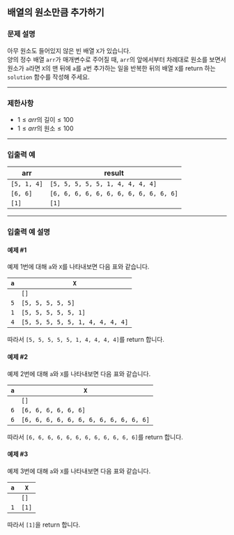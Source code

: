 ## 배열의 원소만큼 추가하기

### 문제 설명
아무 원소도 들어있지 않은 빈 배열 `X`가 있습니다.  
양의 정수 배열 `arr`가 매개변수로 주어질 때, `arr`의 앞에서부터 차례대로 원소를 보면서 원소가 `a`라면 `X`의 맨 뒤에 `a`를 `a`번 추가하는 일을 반복한 뒤의 배열 `X`를 return 하는 `solution` 함수를 작성해 주세요.

---

### 제한사항
- $1 \leq arr \text{의 길이} \leq 100$
- $1 \leq arr \text{의 원소} \leq 100$

---

### 입출력 예

| arr         | result                                 |
|-------------|----------------------------------------|
| `[5, 1, 4]` | `[5, 5, 5, 5, 5, 1, 4, 4, 4, 4]`       |
| `[6, 6]`    | `[6, 6, 6, 6, 6, 6, 6, 6, 6, 6, 6, 6]` |
| `[1]`       | `[1]`                                  |

---

### 입출력 예 설명

#### 예제 #1
예제 1번에 대해 `a`와 `X`를 나타내보면 다음 표와 같습니다.

| `a` | `X`                              |
|-----|----------------------------------|
|     | `[]`                             |
| `5` | `[5, 5, 5, 5, 5]`                |
| `1` | `[5, 5, 5, 5, 5, 1]`             |
| `4` | `[5, 5, 5, 5, 5, 1, 4, 4, 4, 4]` |

따라서 `[5, 5, 5, 5, 5, 1, 4, 4, 4, 4]`를 return 합니다.

#### 예제 #2
예제 2번에 대해 `a`와 `X`를 나타내보면 다음 표와 같습니다.

| `a` | `X`                                    |
|-----|----------------------------------------|
|     | `[]`                                   |
| `6` | `[6, 6, 6, 6, 6, 6]`                   |
| `6` | `[6, 6, 6, 6, 6, 6, 6, 6, 6, 6, 6, 6]` |

따라서 `[6, 6, 6, 6, 6, 6, 6, 6, 6, 6, 6, 6]`를 return 합니다.

#### 예제 #3
예제 3번에 대해 `a`와 `X`를 나타내보면 다음 표와 같습니다.

| `a` | `X`   |
|-----|-------|
|     | `[]`  |
| `1` | `[1]` |

따라서 `[1]`을 return 합니다.